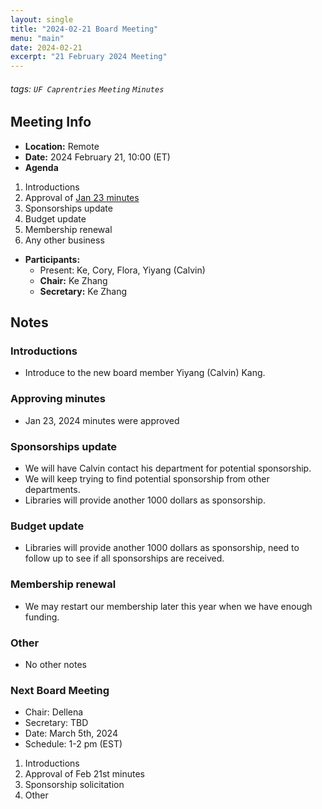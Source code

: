 ```yaml
---
layout: single
title: "2024-02-21 Board Meeting"
menu: "main"
date: 2024-02-21
excerpt: "21 February 2024 Meeting"
---
```


###### tags: `UF Caprentries` `Meeting` `Minutes`

## Meeting Info

- **Location:** Remote
- **Date:** 2024 February 21, 10:00 (ET)
- **Agenda**

1. Introductions
2. Approval of [Jan 23 minutes]([https://www.uf-carpentries.org/minutes/board-2024-01-23/])
3. Sponsorships update
4. Budget update
5. Membership renewal 
6. Any other business

- **Participants:**
    - Present: Ke, Cory, Flora, Yiyang (Calvin)
    - **Chair:** Ke Zhang
    - **Secretary:** Ke Zhang

## Notes
<!-- Other important details discussed during the meeting can be entered here. -->

### Introductions
* Introduce to the new board member Yiyang (Calvin) Kang.

### Approving minutes
* Jan 23, 2024 minutes were approved

### Sponsorships update
* We will have Calvin contact his department for potential sponsorship.
* We will keep trying to find potential sponsorship from other departments.
* Libraries will provide another 1000 dollars as sponsorship. 

### Budget update
* Libraries will provide another 1000 dollars as sponsorship, need to follow up to see if all sponsorships are received.

### Membership renewal
* We may restart our membership later this year when we have enough funding.

### Other
* No other notes

### Next Board Meeting
* Chair: Dellena
* Secretary: TBD
* Date: March 5th, 2024
* Schedule: 1-2 pm (EST)

1. Introductions
2. Approval of Feb 21st minutes
3. Sponsorship solicitation
4. Other
